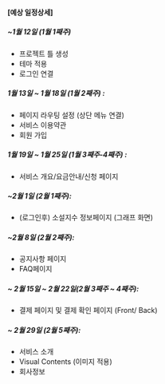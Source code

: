 #### [예상 일정상세] 

##### ~1월 12일 (1월 1째주)
- 프로젝트 틀 생성
- 테마 적용
- 로그인 연결

##### 1월 13일 ~ 1월 18일 (1월 2째주) :
- 페이지 라우팅 설정 (상단 메뉴 연결) 
- 서비스 이용약관 
- 회원 가입

##### 1월 19일 ~ 1월 25일 (1월 3째주-4째주) :
- 서비스 개요/요금안내/신청 페이지

##### ~2월 1일 (2월 1째주):
- (로그인후) 소설지수 정보페이지 (그래프 화면)

##### ~2월 8일 (2월 2째주):
- 공지사항 페이지
- FAQ페이지

##### ~ 2월 15일 ~ 2월 22일(2월 3째주 ~ 4째주):
- 결제 페이지 및 결제 확인 페이지 (Front/ Back)

##### ~ 2월 29일 (2월 5째주):
- 서비스 소개 
- Visual Contents (이미지 적용)
- 회사정보
